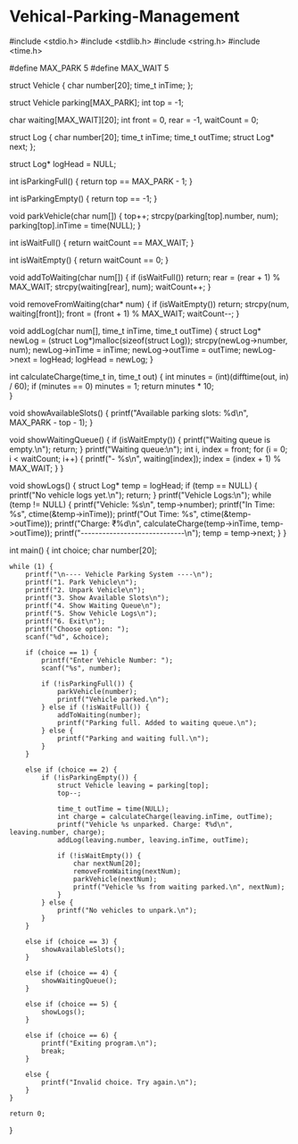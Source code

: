 # Vehical-Parking-Management

#include <stdio.h>
#include <stdlib.h>
#include <string.h>
#include <time.h>

#define MAX_PARK 5
#define MAX_WAIT 5


struct Vehicle {
    char number[20];
    time_t inTime;
};


struct Vehicle parking[MAX_PARK];
int top = -1;


char waiting[MAX_WAIT][20];
int front = 0, rear = -1, waitCount = 0;


struct Log {
    char number[20];
    time_t inTime;
    time_t outTime;
    struct Log* next;
};

struct Log* logHead = NULL;


int isParkingFull() {
    return top == MAX_PARK - 1;
}

int isParkingEmpty() {
    return top == -1;
}

void parkVehicle(char num[]) {
    top++;
    strcpy(parking[top].number, num);
    parking[top].inTime = time(NULL);
}


int isWaitFull() {
    return waitCount == MAX_WAIT;
}

int isWaitEmpty() {
    return waitCount == 0;
}

void addToWaiting(char num[]) {
    if (isWaitFull()) return;
    rear = (rear + 1) % MAX_WAIT;
    strcpy(waiting[rear], num);
    waitCount++;
}

void removeFromWaiting(char* num) {
    if (isWaitEmpty()) return;
    strcpy(num, waiting[front]);
    front = (front + 1) % MAX_WAIT;
    waitCount--;
}

void addLog(char num[], time_t inTime, time_t outTime) {
    struct Log* newLog = (struct Log*)malloc(sizeof(struct Log));
    strcpy(newLog->number, num);
    newLog->inTime = inTime;
    newLog->outTime = outTime;
    newLog->next = logHead;
    logHead = newLog;
}

int calculateCharge(time_t in, time_t out) {
    int minutes = (int)(difftime(out, in) / 60);
    if (minutes == 0) minutes = 1;
    return minutes * 10;  
}

void showAvailableSlots() {
    printf("Available parking slots: %d\n", MAX_PARK - top - 1);
}

void showWaitingQueue() {
    if (isWaitEmpty()) {
        printf("Waiting queue is empty.\n");
        return;
    }
    printf("Waiting queue:\n");
    int i, index = front;
    for (i = 0; i < waitCount; i++) {
        printf("- %s\n", waiting[index]);
        index = (index + 1) % MAX_WAIT;
    }
}

void showLogs() {
    struct Log* temp = logHead;
    if (temp == NULL) {
        printf("No vehicle logs yet.\n");
        return;
    }
    printf("Vehicle Logs:\n");
    while (temp != NULL) {
        printf("Vehicle: %s\n", temp->number);
        printf("In Time: %s", ctime(&temp->inTime));
        printf("Out Time: %s", ctime(&temp->outTime));
        printf("Charge: ₹%d\n", calculateCharge(temp->inTime, temp->outTime));
        printf("-----------------------------\n");
        temp = temp->next;
    }
}

int main() {
    int choice;
    char number[20];

    while (1) {
        printf("\n---- Vehicle Parking System ----\n");
        printf("1. Park Vehicle\n");
        printf("2. Unpark Vehicle\n");
        printf("3. Show Available Slots\n");
        printf("4. Show Waiting Queue\n");
        printf("5. Show Vehicle Logs\n");
        printf("6. Exit\n");
        printf("Choose option: ");
        scanf("%d", &choice);

        if (choice == 1) {
            printf("Enter Vehicle Number: ");
            scanf("%s", number);

            if (!isParkingFull()) {
                parkVehicle(number);
                printf("Vehicle parked.\n");
            } else if (!isWaitFull()) {
                addToWaiting(number);
                printf("Parking full. Added to waiting queue.\n");
            } else {
                printf("Parking and waiting full.\n");
            }
        }

        else if (choice == 2) {
            if (!isParkingEmpty()) {
                struct Vehicle leaving = parking[top];
                top--;

                time_t outTime = time(NULL);
                int charge = calculateCharge(leaving.inTime, outTime);
                printf("Vehicle %s unparked. Charge: ₹%d\n", leaving.number, charge);
                addLog(leaving.number, leaving.inTime, outTime);

                if (!isWaitEmpty()) {
                    char nextNum[20];
                    removeFromWaiting(nextNum);
                    parkVehicle(nextNum);
                    printf("Vehicle %s from waiting parked.\n", nextNum);
                }
            } else {
                printf("No vehicles to unpark.\n");
            }
        }

        else if (choice == 3) {
            showAvailableSlots();
        }

        else if (choice == 4) {
            showWaitingQueue();
        }

        else if (choice == 5) {
            showLogs();
        }

        else if (choice == 6) {
            printf("Exiting program.\n");
            break;
        }

        else {
            printf("Invalid choice. Try again.\n");
        }
    }

    return 0;
}

